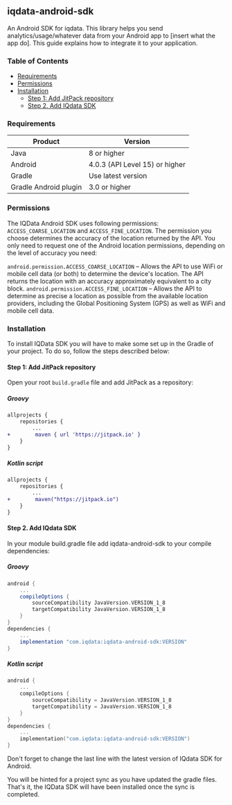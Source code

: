 ## iqdata-android-sdk

An Android SDK for iqdata. This library helps you send analytics/usage/whatever data from your Android app to [insert what the app do]. This guide explains how to integrate it to your application.

### Table of Contents
- [Requirements](#requirements)
- [Permissions](#permissions)
- [Installation](#installation)
    - [Step 1: Add JitPack repository](#step-1-add-jitpack-repository)
    - [Step 2. Add IQdata SDK](#step-2-add-iqdata-sdk)

### Requirements
|Product|Version|
|---|---|
|Java|8 or higher|
|Android|4.0.3 (API Level 15) or higher|
|Gradle|Use latest version|
|Gradle Android plugin|3.0 or higher|

### Permissions
The IQData Android SDK uses following permissions: `ACCESS_COARSE_LOCATION` and `ACCESS_FINE_LOCATION`.
The permission you choose determines the accuracy of the location returned by the API. You only need to request one of the Android location permissions, depending on the level of accuracy you need:

`android.permission.ACCESS_COARSE_LOCATION` – Allows the API to use WiFi or mobile cell data (or both) to determine the device's location. The API returns the location with an accuracy approximately equivalent to a city block.
`android.permission.ACCESS_FINE_LOCATION` – Allows the API to determine as precise a location as possible from the available location providers, including the Global Positioning System (GPS) as well as WiFi and mobile cell data.

### Installation

To install IQData SDK you will have to make some set up in the Gradle of your project. To do so, follow the steps described below:

#### Step 1: Add JitPack repository

Open your root `build.gradle` file and add JitPack as a repository:

##### Groovy
```diff
allprojects {
    repositories {
        ...
+        maven { url 'https://jitpack.io' }
    }
}
```
##### Kotlin script
```diff
allprojects {
    repositories {
        ...
+        maven("https://jitpack.io")
    }
}
```
#### Step 2. Add IQdata SDK

In your module build.gradle file add iqdata-android-sdk to your compile dependencies:

##### Groovy
```groovy
android {
    ...
    compileOptions {
        sourceCompatibility JavaVersion.VERSION_1_8
        targetCompatibility JavaVersion.VERSION_1_8
    }
}
dependencies {
    ...
    implementation "com.iqdata:iqdata-android-sdk:VERSION"
}
```
##### Kotlin script
```kotlin
android {
    ...
    compileOptions {
        sourceCompatibility = JavaVersion.VERSION_1_8
        targetCompatibility = JavaVersion.VERSION_1_8
    }
}
dependencies {
    ...
    implementation("com.iqdata:iqdata-android-sdk:VERSION")
}
```
Don't forget to change the last line with the latest version of IQdata SDK for Android.

You will be hinted for a project sync as you have updated the gradle files. That's it, the IQData SDK will have been installed once the sync is completed.
